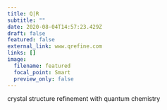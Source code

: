 ```yaml
---
title: Q|R
subtitle: ""
date: 2020-08-04T14:57:23.429Z
draft: false
featured: false
external_link: www.qrefine.com
links: []
image:
  filename: featured
  focal_point: Smart
  preview_only: false
---
```

crystal structure refinement with quantum chemistry